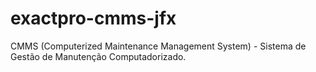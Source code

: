 # exactpro-cmms-jfx
CMMS (Computerized Maintenance Management System) - Sistema de Gestão de Manutenção Computadorizado.

